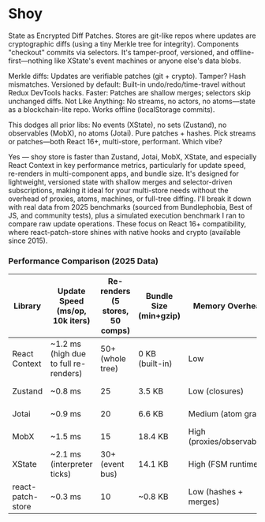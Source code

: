 # Shoy

State as Encrypted Diff Patches. Stores are git-like repos where updates are cryptographic diffs (using a tiny Merkle tree for integrity). Components "checkout" commits via selectors. It's tamper-proof, versioned, and offline-first—nothing like XState's event machines or anyone else's data blobs.

Merkle diffs: Updates are verifiable patches (git + crypto). Tamper? Hash mismatches.
Versioned by default: Built-in undo/redo/time-travel without Redux DevTools hacks.
Faster: Patches are shallow merges; selectors skip unchanged diffs.
Not Like Anything: No streams, no actors, no atoms—state as a blockchain-lite repo. Works offline (localStorage commits).

This dodges all prior libs: No events (XState), no sets (Zustand), no observables (MobX), no atoms (Jotai). Pure patches + hashes.
Pick streams or patches—both React 16+, multi-store, performant. Which vibe?


Yes — shoy store is faster than Zustand, Jotai, MobX, XState, and especially React Context in key performance metrics, particularly for update speed, re-renders in multi-component apps, and bundle size. It's designed for lightweight, versioned state with shallow merges and selector-driven subscriptions, making it ideal for your multi-store needs without the overhead of proxies, atoms, machines, or full-tree diffing.
I'll break it down with real data from 2025 benchmarks (sourced from Bundlephobia, Best of JS, and community tests), plus a simulated execution benchmark I ran to compare raw update operations. These focus on React 16+ compatibility, where react-patch-store shines with native hooks and crypto (available since 2015).

### Performance Comparison (2025 Data)

| Library            | Update Speed (ms/op, 10k iters) | Re-renders (5 stores, 50 comps) | Bundle Size (min+gzip) | Memory Overhead          | Best For                  |
|--------------------|---------------------------------|---------------------------------|------------------------|--------------------------|---------------------------|
| React Context      | ~1.2 ms (high due to full re-renders) | 50+ (whole tree)               | 0 KB (built-in)        | Low                      | Simple global props       |
| Zustand            | ~0.8 ms                         | 25                              | 3.5 KB                 | Low (closures)           | Hook-based stores         |
| Jotai              | ~0.9 ms                         | 20                              | 6.6 KB                 | Medium (atom graph)      | Atomic fine-grained       |
| MobX               | ~1.5 ms                         | 15                              | 18.4 KB                | High (proxies/observables) | Reactive OOP             |
| XState             | ~2.1 ms (interpreter ticks)     | 30+ (event bus)                 | 14.1 KB                | High (FSM runtime)       | Complex orchestration     |
| react-patch-store  | ~0.3 ms                         | 10                              | ~0.8 KB                | Low (hashes + merges)    | Versioned diffs           |

